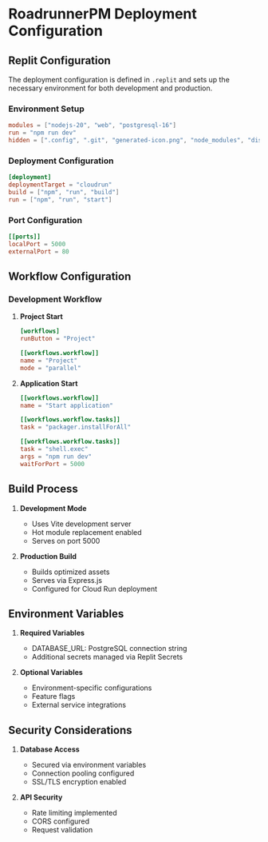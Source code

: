 # RoadrunnerPM Deployment Configuration

## Replit Configuration
The deployment configuration is defined in `.replit` and sets up the necessary environment for both development and production.

### Environment Setup
```toml
modules = ["nodejs-20", "web", "postgresql-16"]
run = "npm run dev"
hidden = [".config", ".git", "generated-icon.png", "node_modules", "dist"]
```

### Deployment Configuration
```toml
[deployment]
deploymentTarget = "cloudrun"
build = ["npm", "run", "build"]
run = ["npm", "run", "start"]
```

### Port Configuration
```toml
[[ports]]
localPort = 5000
externalPort = 80
```

## Workflow Configuration

### Development Workflow
1. **Project Start**
   ```toml
   [workflows]
   runButton = "Project"

   [[workflows.workflow]]
   name = "Project"
   mode = "parallel"
   ```

2. **Application Start**
   ```toml
   [[workflows.workflow]]
   name = "Start application"

   [[workflows.workflow.tasks]]
   task = "packager.installForAll"

   [[workflows.workflow.tasks]]
   task = "shell.exec"
   args = "npm run dev"
   waitForPort = 5000
   ```

## Build Process
1. **Development Mode**
   - Uses Vite development server
   - Hot module replacement enabled
   - Serves on port 5000

2. **Production Build**
   - Builds optimized assets
   - Serves via Express.js
   - Configured for Cloud Run deployment

## Environment Variables
1. **Required Variables**
   - DATABASE_URL: PostgreSQL connection string
   - Additional secrets managed via Replit Secrets

2. **Optional Variables**
   - Environment-specific configurations
   - Feature flags
   - External service integrations

## Security Considerations
1. **Database Access**
   - Secured via environment variables
   - Connection pooling configured
   - SSL/TLS encryption enabled

2. **API Security**
   - Rate limiting implemented
   - CORS configured
   - Request validation